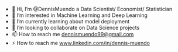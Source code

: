 - 👋 Hi, I’m @DennisMuendo a Data Scientist/ Economist/ Statistician
- 👀 I’m interested in Machine Learning and Deep Learning
- 🌱 I’m currently learning about model deployment 
- 💞️ I’m looking to collaborate on Data Science projects
- 📫 How to reach me dennismuendo99@gmail.com 
- ⚡ How to reach me www.linkedin.com/in/dennis-muendo 




